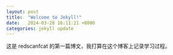 ```yaml
---
layout: post
title:  "Welcome to Jekyll!"
date:   2024-03-28 16:11:21 +0800
categories: jekyll update
---
```


这是 redscanfcat 的第一篇博文，我打算在这个博客上记录学习过程。
